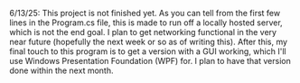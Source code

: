 6/13/25:
This project is not finished yet. As you can tell from the first few lines in the Program.cs file, this is made to run off a locally hosted server, which is not the end goal. I plan to get networking functional in the very near future (hopefully the next week or so as of writing this). After this, my final touch to this program is to get a version with a GUI working, which I'll use Windows Presentation Foundation (WPF) for. I plan to have that version done within the next month.
